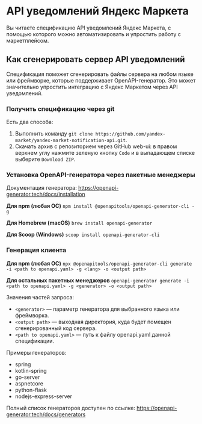 # API уведомлений Яндекс Маркета

Вы читаете спецификацию API уведомлений Яндекс Маркета, с помощью которого можно автоматизировать и упростить работу с маркетплейсом.

## Как сгенерировать сервер API уведомлений

Спецификация поможет сгенерировать файлы сервера на любом языке или фреймворке, которые поддерживает OpenAPI-генератор. Это может значительно упростить интеграцию с Яндекс Маркетом через API уведомлений.

### Получить спецификацию через git

Есть два способа:
1. Выполнить команду `git clone https://github.com/yandex-market/yandex-market-notification-api.git`.
2. Скачать архив с репозиторием через GitHub web-ui: в правом верхнем углу нажмите зеленую кнопку `Code` и в выпадающем списке выберите `Download ZIP`.

### Установка OpenAPI-генератора через пакетные менеджеры

Документация генератора: <https://openapi-generator.tech/docs/installation>

**Для npm (любая ОС)**
`npm install @openapitools/openapi-generator-cli -g`

**Для Homebrew (macOS)**
`brew install openapi-generator`

**Для Scoop (Windows)**
`scoop install openapi-generator-cli`

### Генерация клиента

**Для npm (любая ОС)**
`npx @openapitools/openapi-generator-cli generate -i <path to openapi.yaml> -g <lang> -o <output path>`

**Для остальных пакетных менеджеров**
`openapi-generator generate -i <path to openapi.yaml> -g <generator> -o <output path> `

Значения частей запроса:

* `<generator>` — параметр генератора для выбранного языка или фреймворка.
* `<output path>` — выходная директория, куда будет помещен сгенерированный код сервера.
* `<path to openapi.yaml>` — путь к файлу openapi.yaml данной спецификации.

Примеры генераторов:
* spring
* kotlin-spring
* go-server
* aspnetcore
* python-flask
* nodejs-express-server

Полный список генераторов доступен по ссылке: <https://openapi-generator.tech/docs/generators>

